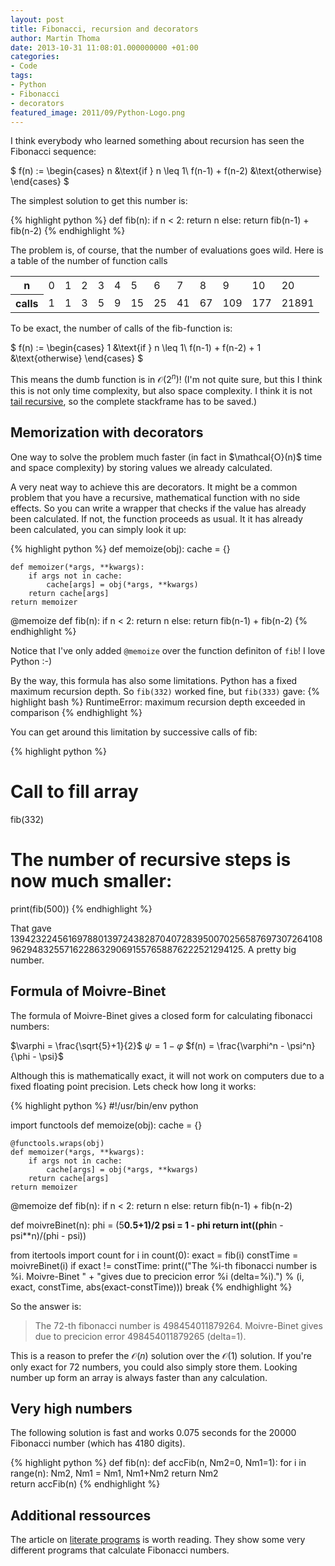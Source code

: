 ```yaml
---
layout: post
title: Fibonacci, recursion and decorators
author: Martin Thoma
date: 2013-10-31 11:08:01.000000000 +01:00
categories:
- Code
tags:
- Python
- Fibonacci
- decorators
featured_image: 2011/09/Python-Logo.png
---
```

I think everybody who learned something about recursion has seen the Fibonacci sequence:

$
f(n) := \begin{cases}
n               &\text{if } n \leq 1\\
f(n-1) + f(n-2) &\text{otherwise}
\end{cases}
$

The simplest solution to get this number is:

{% highlight python %}
def fib(n):
    if n < 2:
        return n
    else:
        return fib(n-1) + fib(n-2)
{% endhighlight %}

The problem is, of course, that the number of evaluations goes wild. Here is a table of the number of function calls

<table>
<tr>
  <th>n</th>
  <td>0</td>
  <td>1</td>
  <td>2</td>
  <td>3</td>
  <td>4</td>
  <td>5</td>
  <td>6</td>
  <td>7</td>
  <td>8</td>
  <td>9</td>
  <td>10</td>
  <td>20</td>
</tr>
<tr>
  <th>calls</th>
  <td>1</td>
  <td>1</td>
  <td>3</td>
  <td>5</td>
  <td>9</td>
  <td>15</td>
  <td>25</td>
  <td>41</td>
  <td>67</td>
  <td>109</td>
  <td>177</td>
  <td>21891</td>
</tr>
</table>

To be exact, the number of calls of the fib-function is:

$
f(n) := \begin{cases}
1               &\text{if } n \leq 1\\
f(n-1) + f(n-2) + 1 &\text{otherwise}
\end{cases}
$

This means the dumb function is in $\mathcal{O}(2^n)$! (I'm not quite sure, but this I think this is not only time complexity, but also space complexity. I think it is not <a href="https://en.wikipedia.org/wiki/Tail_recursion">tail recursive</a>, so the complete stackframe has to be saved.)

<h2>Memorization with decorators</h2>
One way to solve the problem much faster (in fact in $\mathcal{O}(n)$ time and space complexity) by storing values we already calculated.

A very neat way to achieve this are decorators. It might be a common problem that you have a recursive, mathematical function with no side effects. So you can write a wrapper that checks if the value has already been calculated. If not, the function proceeds as usual. It it has already been calculated, you can simply look it up:

{% highlight python %}
def memoize(obj):
    cache = {}

    def memoizer(*args, **kwargs):
        if args not in cache:
            cache[args] = obj(*args, **kwargs)
        return cache[args]
    return memoizer

@memoize
def fib(n):
    if n < 2:
        return n
    else:
        return fib(n-1) + fib(n-2)
{% endhighlight %}

Notice that I've only added <code>@memoize</code> over the function definiton of <code>fib</code>! I love Python :-)

By the way, this formula has also some limitations. Python has a fixed maximum recursion depth. So <code>fib(332)</code> worked fine, but <code>fib(333)</code> gave:
{% highlight bash %}
RuntimeError: maximum recursion depth exceeded in comparison
{% endhighlight %}

You can get around this limitation by successive calls of fib:

{% highlight python %}
# Call to fill array
fib(332)

# The number of recursive steps is now much smaller:
print(fib(500))
{% endhighlight %}

That gave 139423224561697880139724382870407283950070256587697307264108962948325571622863290691557658876222521294125. A pretty big number.

<h2>Formula of Moivre-Binet</h2>
The formula of Moivre-Binet gives a closed form for calculating fibonacci numbers:

$\varphi = \frac{\sqrt{5}+1}{2}$
$\psi = 1 - \varphi$
$f(n) = \frac{\varphi^n - \psi^n}{\phi - \psi}$

Although this is mathematically exact, it will not work on computers due to a fixed floating point precision. Lets check how long it works:

{% highlight python %}
#!/usr/bin/env python

import functools
def memoize(obj):
    cache = {}

    @functools.wraps(obj)
    def memoizer(*args, **kwargs):
        if args not in cache:
            cache[args] = obj(*args, **kwargs)
        return cache[args]
    return memoizer

@memoize
def fib(n):
    if n < 2:
        return n
    else:
        return fib(n-1) + fib(n-2)

def moivreBinet(n):
    phi = (5**0.5+1)/2
    psi = 1 - phi
    return int((phi**n - psi**n)/(phi - psi))

from itertools import count
for i in count(0):
    exact = fib(i)
    constTime = moivreBinet(i)
    if exact != constTime:
        print(("The %i-th fibonacci number is %i. Moivre-Binet "
             + "gives due to precicion error %i (delta=%i).") 
                 % (i, exact, constTime, abs(exact-constTime)))
        break
{% endhighlight %}

So the answer is:

<blockquote>The 72-th fibonacci number is 498454011879264. Moivre-Binet gives due to precicion error 498454011879265 (delta=1).</blockquote>

This is a reason to prefer the $\mathcal{O}(n)$ solution over the $\mathcal{O}(1)$ solution. If you're only exact for 72 numbers, you could also simply store them. Looking number up form an array is always faster than any calculation.

<h2>Very high numbers</h2>
The following solution is fast and works 0.075 seconds for the 20000 Fibonacci number (which has 4180 digits).

{% highlight python %}
def fib(n):
    def accFib(n, Nm2=0, Nm1=1):
        for i in range(n):
            Nm2, Nm1 = Nm1, Nm1+Nm2
        return Nm2   
    return accFib(n)
{% endhighlight %}

<h2>Additional ressources</h2>
The article on <a href="http://en.literateprograms.org/Fibonacci_numbers_(Python)">literate programs</a> is worth reading. They show some very different programs that calculate Fibonacci numbers.
